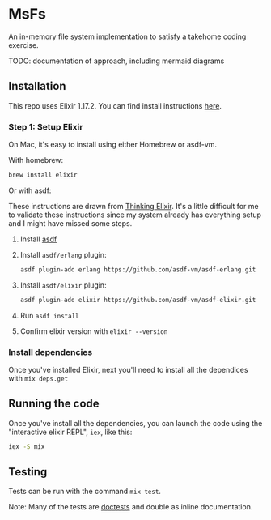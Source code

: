 # MsFs

An in-memory file system implementation to satisfy a takehome coding exercise.

TODO: documentation of approach, including mermaid diagrams

## Installation

This repo uses Elixir 1.17.2. You can find install instructions [here](https://elixir-lang.org/install.html).

### Step 1: Setup Elixir

On Mac, it's easy to install using either Homebrew or asdf-vm.

With homebrew:

```bash
brew install elixir
```

Or with asdf:

These instructions are drawn from [Thinking Elixir](https://thinkingelixir.com/install-elixir-using-asdf/). It's a little difficult for me to validate these instructions since my system already has everything setup and I might have missed some steps.

1. Install [asdf](https://asdf-vm.com/guide/getting-started.html)

2. Install `asdf/erlang` plugin:

    ```bash
    asdf plugin-add erlang https://github.com/asdf-vm/asdf-erlang.git
    ```

3. Install `asdf/elixir` plugin:

    ```bash
    asdf plugin-add elixir https://github.com/asdf-vm/asdf-elixir.git
    ```

4. Run `asdf install`
5. Confirm elixir version with `elixir --version`

### Install dependencies

Once you've installed Elixir, next you'll need to install all the dependices with `mix deps.get`

## Running the code

Once you've install all the dependencies, you can launch the code using the "interactive elixir REPL", `iex`, like this:

```bash
iex -S mix
```

## Testing

Tests can be run with the command `mix test`.

Note: Many of the tests are [doctests](https://hexdocs.pm/elixir/main/docs-tests-and-with.html#doctests) and double as inline documentation.
